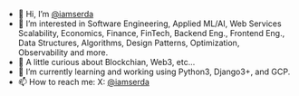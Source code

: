 - 👋 Hi, I’m [@iamserda](https://twitter.com/iamserda)
- 👀 I’m interested in Software Engineering, Applied ML/AI, Web Services Scalability, Economics, Finance, FinTech, Backend Eng., Frontend Eng., Data Structures, Algorithms, Design Patterns, Optimization, Observability and more.
- 👀 A little curious about Blockchian, Web3, etc...
- 🌱 I’m currently learning and working using Python3, Django3+, and GCP.
- 📫 How to reach me: X: [@iamserda](https://twitter.com/iamserda)

<!---
iamserda/iamserda is a ✨ special ✨ repository because its `README.md` (this file) appears on your GitHub profile.
You can click the Preview link to take a look at your changes.
--->
